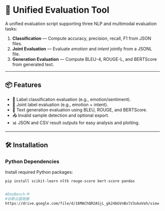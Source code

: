 # 🎯 Unified Evaluation Tool

A unified evaluation script supporting three NLP and multimodal evaluation tasks:

1. **Classification** — Compute accuracy, precision, recall, F1 from JSON files.
2. **Joint Evaluation** — Evaluate *emotion* and *intent* jointly from a JSONL file.
3. **Generation Evaluation** — Compute BLEU-4, ROUGE-L, and BERTScore from generated text.

---

## 📦 Features

- 🧠 Label classification evaluation (e.g., emotion/sentiment).
- 🧩 Joint label evaluation (e.g., emotion + intent).
- 📝 Text generation evaluation using BLEU, ROUGE, and BERTScore.
- 📤 Invalid sample detection and optional export.
- 📊 JSON and CSV result outputs for easy analysis and plotting.

---

## 🛠️ Installation

### Python Dependencies

Install required Python packages:

```bash
pip install scikit-learn nltk rouge-score bert-score pandas


#EmoBench-M
#谷歌云盘链接
https://drive.google.com/file/d/16MAChQR2ASjL_gk24bGVnBxlV3ukoVoh/view
